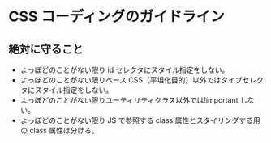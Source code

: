 # CSS コーディングのガイドライン

## 絶対に守ること

- よっぽどのことがない限り id セレクタにスタイル指定をしない。
- よっぽどのことがない限りベース CSS（平坦化目的）以外ではタイプセレクタにスタイル指定をしない。
- よっぽどのことがない限りユーティリティクラス以外では!important しない。
- よっぽどのことがない限り JS で参照する class 属性とスタイリングする用の class 属性は分ける。
